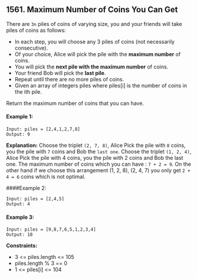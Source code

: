 ## 1561. Maximum Number of Coins You Can Get

There are `3n` piles of coins of varying size, you and your friends will take piles of coins as follows:

- In each step, you will choose any 3 piles of coins (not necessarily consecutive).
- Of your choice, Alice will pick the pile with the **maximum number** of coins.
- You will pick the **next pile with the maximum number** of coins.
- Your friend Bob will pick the **last pile**.
- Repeat until there are no more piles of coins.
- Given an array of integers piles where piles[i] is the number of coins in the ith pile.

Return the maximum number of coins that you can have.


#### Example 1:
```
Input: piles = [2,4,1,2,7,8]
Output: 9
```

**Explanation:** Choose the triplet `(2, 7, 8)`, Alice Pick the pile with `8` coins, you the pile with `7` coins and Bob the `last one`.
Choose the triplet `(1, 2, 4)`, Alice Pick the pile with 4 coins, you the pile with 2 coins and Bob the last one.
The maximum number of coins which you can have : `7 + 2 = 9`.
On the other hand if we choose this arrangement (1, 2, 8), (2, 4, 7) you only get `2 + 4 = 6` coins which is not optimal.

####Example 2:
```
Input: piles = [2,4,5]
Output: 4
```

#### Example 3:
```
Input: piles = [9,8,7,6,5,1,2,3,4]
Output: 18
```

**Constraints:**

- 3 <= piles.length <= 105
- piles.length % 3 == 0
- 1 <= piles[i] <= 104